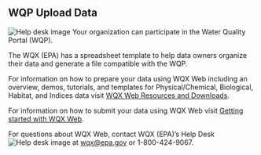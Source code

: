 ## **WQP Upload Data**

![Help desk image](/assets/img/upload_data_image1.png) Your organization can participate in the Water Quality Portal (WQP).

The WQX (EPA) has a spreadsheet template to help data owners organize their data and generate a file compatible with the WQP.

For information on how to prepare your data using WQX Web including an overview, demos, tutorials, and templates for Physical/Chemical, Biological, Habitat, and Indices data visit [WQX Web Resources and Downloads](https://www.epa.gov/waterdata/water-quality-data-wqx#wqxoverview).

For information on how to submit your data using WQX Web visit [Getting started with WQX Web](https://www.epa.gov/waterdata/wqx-web-account-registration).

For questions about WQX Web, contact WQX (EPA)’s Help Desk ![Help desk image](/assets/img/upload_data_image1.png) at wqx@epa.gov or 1-800-424-9067.
